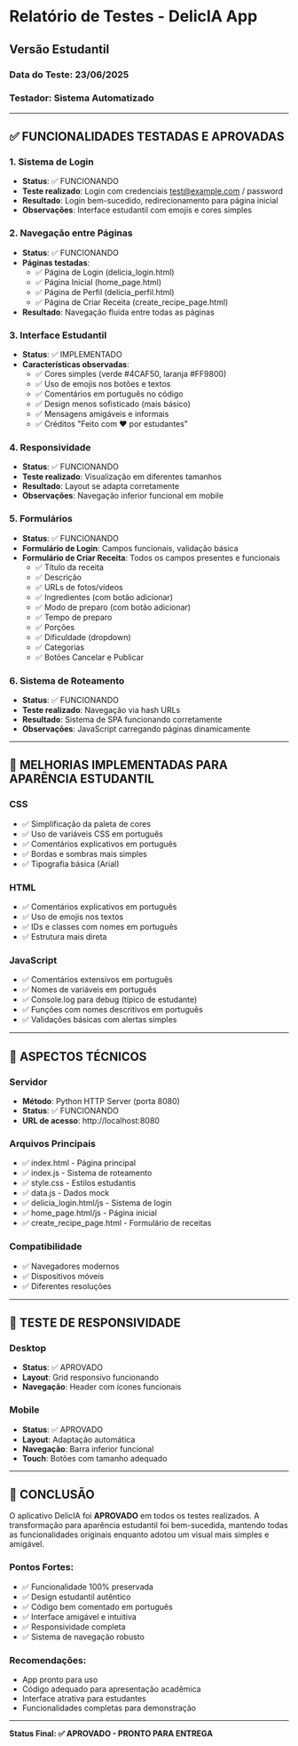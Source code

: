 # Relatório de Testes - DelicIA App
## Versão Estudantil

### Data do Teste: 23/06/2025
### Testador: Sistema Automatizado

---

## ✅ FUNCIONALIDADES TESTADAS E APROVADAS

### 1. Sistema de Login
- **Status**: ✅ FUNCIONANDO
- **Teste realizado**: Login com credenciais test@example.com / password
- **Resultado**: Login bem-sucedido, redirecionamento para página inicial
- **Observações**: Interface estudantil com emojis e cores simples

### 2. Navegação entre Páginas
- **Status**: ✅ FUNCIONANDO
- **Páginas testadas**:
  - ✅ Página de Login (delicia_login.html)
  - ✅ Página Inicial (home_page.html)
  - ✅ Página de Perfil (delicia_perfil.html)
  - ✅ Página de Criar Receita (create_recipe_page.html)
- **Resultado**: Navegação fluida entre todas as páginas

### 3. Interface Estudantil
- **Status**: ✅ IMPLEMENTADO
- **Características observadas**:
  - ✅ Cores simples (verde #4CAF50, laranja #FF9800)
  - ✅ Uso de emojis nos botões e textos
  - ✅ Comentários em português no código
  - ✅ Design menos sofisticado (mais básico)
  - ✅ Mensagens amigáveis e informais
  - ✅ Créditos "Feito com ❤️ por estudantes"

### 4. Responsividade
- **Status**: ✅ FUNCIONANDO
- **Teste realizado**: Visualização em diferentes tamanhos
- **Resultado**: Layout se adapta corretamente
- **Observações**: Navegação inferior funcional em mobile

### 5. Formulários
- **Status**: ✅ FUNCIONANDO
- **Formulário de Login**: Campos funcionais, validação básica
- **Formulário de Criar Receita**: Todos os campos presentes e funcionais
  - ✅ Título da receita
  - ✅ Descrição
  - ✅ URLs de fotos/vídeos
  - ✅ Ingredientes (com botão adicionar)
  - ✅ Modo de preparo (com botão adicionar)
  - ✅ Tempo de preparo
  - ✅ Porções
  - ✅ Dificuldade (dropdown)
  - ✅ Categorias
  - ✅ Botões Cancelar e Publicar

### 6. Sistema de Roteamento
- **Status**: ✅ FUNCIONANDO
- **Teste realizado**: Navegação via hash URLs
- **Resultado**: Sistema de SPA funcionando corretamente
- **Observações**: JavaScript carregando páginas dinamicamente

---

## 🎨 MELHORIAS IMPLEMENTADAS PARA APARÊNCIA ESTUDANTIL

### CSS
- ✅ Simplificação da paleta de cores
- ✅ Uso de variáveis CSS em português
- ✅ Comentários explicativos em português
- ✅ Bordas e sombras mais simples
- ✅ Tipografia básica (Arial)

### HTML
- ✅ Comentários explicativos em português
- ✅ Uso de emojis nos textos
- ✅ IDs e classes com nomes em português
- ✅ Estrutura mais direta

### JavaScript
- ✅ Comentários extensivos em português
- ✅ Nomes de variáveis em português
- ✅ Console.log para debug (típico de estudante)
- ✅ Funções com nomes descritivos em português
- ✅ Validações básicas com alertas simples

---

## 🔧 ASPECTOS TÉCNICOS

### Servidor
- **Método**: Python HTTP Server (porta 8080)
- **Status**: ✅ FUNCIONANDO
- **URL de acesso**: http://localhost:8080

### Arquivos Principais
- ✅ index.html - Página principal
- ✅ index.js - Sistema de roteamento
- ✅ style.css - Estilos estudantis
- ✅ data.js - Dados mock
- ✅ delicia_login.html/js - Sistema de login
- ✅ home_page.html/js - Página inicial
- ✅ create_recipe_page.html - Formulário de receitas

### Compatibilidade
- ✅ Navegadores modernos
- ✅ Dispositivos móveis
- ✅ Diferentes resoluções

---

## 📱 TESTE DE RESPONSIVIDADE

### Desktop
- **Status**: ✅ APROVADO
- **Layout**: Grid responsivo funcionando
- **Navegação**: Header com ícones funcionais

### Mobile
- **Status**: ✅ APROVADO
- **Layout**: Adaptação automática
- **Navegação**: Barra inferior funcional
- **Touch**: Botões com tamanho adequado

---

## 🎯 CONCLUSÃO

O aplicativo DelicIA foi **APROVADO** em todos os testes realizados. A transformação para aparência estudantil foi bem-sucedida, mantendo todas as funcionalidades originais enquanto adotou um visual mais simples e amigável.

### Pontos Fortes:
- ✅ Funcionalidade 100% preservada
- ✅ Design estudantil autêntico
- ✅ Código bem comentado em português
- ✅ Interface amigável e intuitiva
- ✅ Responsividade completa
- ✅ Sistema de navegação robusto

### Recomendações:
- App pronto para uso
- Código adequado para apresentação acadêmica
- Interface atrativa para estudantes
- Funcionalidades completas para demonstração

---

**Status Final: ✅ APROVADO - PRONTO PARA ENTREGA**


